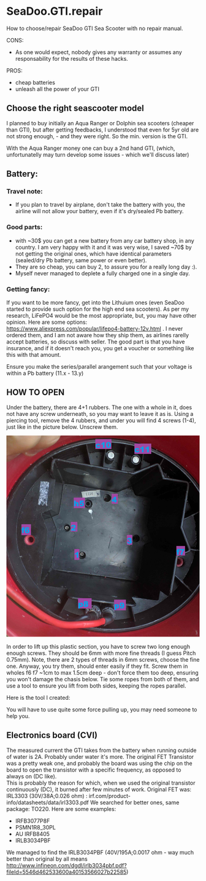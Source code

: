 # SeaDoo.GTI.repair
How to choose/repair SeaDoo GTI Sea Scooter with no repair manual.

CONS:
- As one would expect, nobody gives any warranty or assumes any responsability for the results of these hacks. 

PROS:
- cheap batteries
- unleash all the power of your GTI

## Choose the right seascooter model
I planned to buy initially an Aqua Ranger or Dolphin sea scooters (cheaper than GTI), but after getting feedbacks, I understood that even for 5yr old are not strong enough, - and they were right. So the min. version is the GTI.

With the Aqua Ranger money one can buy a 2nd hand GTI, (which, unfortunatelly may turn develop some issues - which we'll discuss later)

## Battery:
### Travel note: 
- If you plan to travel by airplane, don't take the battery with you, the airline will not allow your battery, even if it's dry/sealed Pb battery. 

### Good parts:
- with ~30$ you can get a new battery from any car battery shop, in any country. I am very happy with it and it was very wise, I saved ~70$ by not getting the original ones, which have identical parameters (sealed/dry Pb battery, same power or even better).
- They are so cheap, you can buy 2, to assure you for a really long day :). 
- Myself never managed to deplete a fully charged one in a single day.

### Getting fancy:
If you want to be more fancy, get into the Lithuium ones (even SeaDoo started to provide such option for the high end sea scooters).
As per my research, LiFePO4 would be the most appropriate, but, you may have other opinion.
Here are some options: https://www.aliexpress.com/popular/lifepo4-battery-12v.html . I never ordered them, and I am not aware how they ship them, as airlines rarelly accept batteries, so discuss with seller. The good part is that you have insurance, and if it doesn't reach you, you get a voucher or something like this with that amount.

Ensure you make the series/parallel arangement such that your voltage is within a Pb battery (11.x - 13.y)

## HOW TO OPEN
Under the battery, there are 4+1 rubbers.
The one with a whole in it, does not have any screw underneath, so you may want to leave it as is.
Using a piercing tool, remove the 4 rubbers, and under you will find 4 screws (1-4), just like in the picture below. Unscrew them.

![Open to access CVI electronics board - Screws](/images/GTI_howToOpenCVI_NumberedScrews.jpg)

In order to lift up this plastic section, you have to screw two long enough enough screws. They should be 6mm with more fine threads (I guess Pitch 0.75mm). Note, there are 2 types of threads in 6mm screws, choose the fine one. Anyway, you try them, should enter easily if they fit.
Screw them in wholes f6 f7 ~1cm to max 1.5cm deep - don't force them too deep, ensuring you won't damage the chasis below.
Tie some ropes from both of them, and use a tool to ensure you lift from both sides, keeping the ropes parallel.

Here is the tool I created:


You will have to use quite some force pulling up, you may need someone to help you.


## Electronics board (CVI)
The measured current the GTI takes from the battery when running outside of water is 2A. Probably under water it's more.
The original FET Transistor was a pretty weak one, and probably the board was using the chip on the board to open the transistor with a specific frequency, as opposed to always on (DC like).   
This is probably the reason for which, when we used the original transistor continuously (DC), it burned after few minutes of work.
Original FET was: IRL3303 (30V/38A;0.026 ohm) : irf.com/product-info/datasheets/data/irl3303.pdf
We searched for better ones, same package: TO220. Here are some examples:
- IRFB3077P8F
- PSMN1R8_30PL
- AU IRFB8405
- IRLB3034PBF

We managed to find the IRLB3034PBF (40V/195A;0.0017 ohm - way much better than original by all means http://www.infineon.com/dgdl/irlb3034pbf.pdf?fileId=5546d462533600a40153566027b22585)

